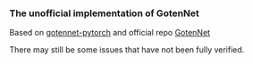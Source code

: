 ### The unofficial implementation of GotenNet

Based on [gotennet-pytorch](https://github.com/lucidrains/gotennet-pytorch.git) and official repo [GotenNet](https://github.com/sarpaykent/GotenNet.git)

There may still be some issues that have not been fully verified.